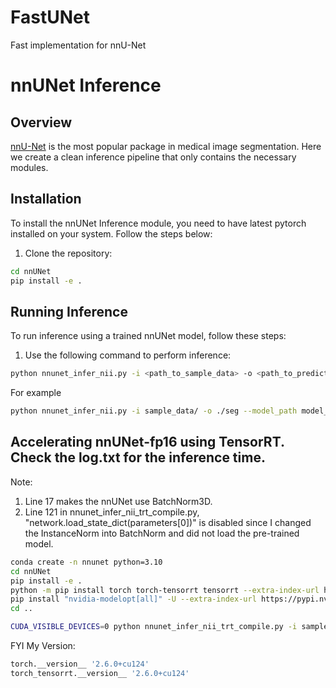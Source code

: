 # FastUNet
Fast implementation for nnU-Net

# nnUNet Inference

## Overview
[nnU-Net](https://github.com/MIC-DKFZ/nnUNet) is the most popular package in medical image segmentation. 
Here we create a clean inference pipeline that only contains the necessary modules. 

## Installation

To install the nnUNet Inference module, you need to have latest pytorch installed on your system. Follow the steps below:

1. Clone the repository:
```bash
cd nnUNet
pip install -e .
```


## Running Inference

To run inference using a trained nnUNet model, follow these steps:

1. Use the following command to perform inference:

```bash
python nnunet_infer_nii.py -i <path_to_sample_data> -o <path_to_predictions> --model_path <path_to_model_weight/nnUNetTrainerDA5__nnUNetPlans__3d_lowres>
```

For example

```bash
python nnunet_infer_nii.py -i sample_data/ -o ./seg --model_path model_weight/nnUNetTrainerDA5__nnUNetPlans__3d_lowres/
```

## Accelerating nnUNet-fp16 using TensorRT. Check the log.txt for the inference time.
Note:
1. Line 17 makes the nnUNet use BatchNorm3D.
2. Line 121 in nnunet_infer_nii_trt_compile.py, "network.load_state_dict(parameters[0])" is disabled since I changed the InstanceNorm into BatchNorm and did not load the pre-trained model. 

```bash
conda create -n nnunet python=3.10
cd nnUNet
pip install -e .
python -m pip install torch torch-tensorrt tensorrt --extra-index-url https://download.pytorch.org/whl/cu124
pip install "nvidia-modelopt[all]" -U --extra-index-url https://pypi.nvidia.com
cd ..

CUDA_VISIBLE_DEVICES=0 python nnunet_infer_nii_trt_compile.py -i sample_data/ -o ./seg_trt --model_path model_weight/nnUNetTrainerDA5__nnUNetPlans__3d_lowres/ > log.txt 2>&1 
```

FYI My Version:
```bash
torch.__version__ '2.6.0+cu124'
torch_tensorrt.__version__ '2.6.0+cu124'
```

